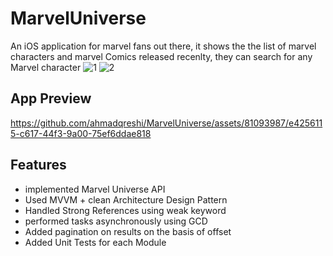 # MarvelUniverse

An iOS application for marvel fans out there, it shows the the list of marvel characters and marvel Comics released recenlty, they can search for any Marvel character
![1](https://github.com/ahmadqreshi/MarvelUniverse/assets/81093987/eb690b62-93bc-41e7-bf9a-b16f4f5d6b19)
![2](https://github.com/ahmadqreshi/MarvelUniverse/assets/81093987/5d8288ea-993a-48b4-9cfe-c96b60434ecf)


## App Preview

https://github.com/ahmadqreshi/MarvelUniverse/assets/81093987/e4256115-c617-44f3-9a00-75ef6ddae818


## Features
- implemented Marvel Universe API
- Used MVVM + clean Architecture Design Pattern
- Handled Strong References using weak keyword
- performed tasks asynchronously using GCD
- Added pagination on results on the basis of offset
- Added Unit Tests for each Module
